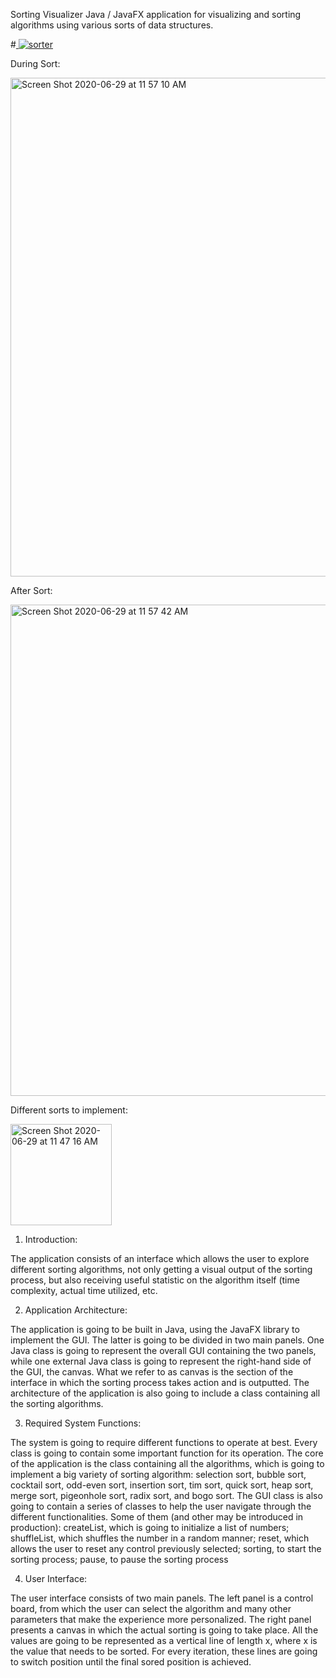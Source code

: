Sorting Visualizer
Java / JavaFX application for visualizing and sorting algorithms using various sorts of data structures.

 #[
![sorter](https://user-images.githubusercontent.com/51719874/86028837-67a73880-ba00-11ea-8c28-e0b35af58c1e.gif)
](url)

During Sort:

<img width="798" alt="Screen Shot 2020-06-29 at 11 57 10 AM" src="https://user-images.githubusercontent.com/51719874/86028362-ccae5e80-b9ff-11ea-84f3-6418b552157d.png">

After Sort:

<img width="786" alt="Screen Shot 2020-06-29 at 11 57 42 AM" src="https://user-images.githubusercontent.com/51719874/86028364-ccae5e80-b9ff-11ea-89d2-2cb99b196a02.png">


Different sorts to implement:

<img width="162" alt="Screen Shot 2020-06-29 at 11 47 16 AM" src="https://user-images.githubusercontent.com/51719874/86027165-5c530d80-b9fe-11ea-9de9-419b172bb5f2.png">

1. Introduction:

The application consists of an interface which allows the user to explore different sorting
algorithms, not only getting a visual output of the sorting process, but also receiving useful
statistic on the algorithm itself (time complexity, actual time utilized, etc.

2. Application Architecture:

The application is going to be built in Java, using the JavaFX library to implement the GUI. The
latter is going to be divided in two main panels. One Java class is going to represent the overall
GUI containing the two panels, while one external Java class is going to represent the right-hand
side of the GUI, the canvas. What we refer to as canvas is the section of the interface in which
the sorting process takes action and is outputted. The architecture of the application is also going
to include a class containing all the sorting algorithms.

3. Required System Functions:

The system is going to require different functions to operate at best. Every class is going to
contain some important function for its operation.
The core of the application is the class containing all the algorithms, which is going to
implement a big variety of sorting algorithm: selection sort, bubble sort, cocktail sort, odd-even
sort, insertion sort, tim sort, quick sort, heap sort, merge sort, pigeonhole sort, radix sort, and
bogo sort.
The GUI class is also going to contain a series of classes to help the user navigate through the
different functionalities. Some of them (and other may be introduced in production): createList,
which is going to initialize a list of numbers; shuffleList, which shuffles the number in a random
manner; reset, which allows the user to reset any control previously selected; sorting, to start the
sorting process; pause, to pause the sorting process

4. User Interface:

The user interface consists of two main panels. The left panel is a control board, from which the
user can select the algorithm and many other parameters that make the experience more
personalized. The right panel presents a canvas in which the actual sorting is going to take place.
All the values are going to be represented as a vertical line of length x, where x is the value that
needs to be sorted. For every iteration, these lines are going to switch position until the final
sored position is achieved.


